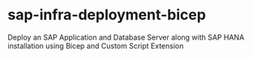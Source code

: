 # sap-infra-deployment-bicep
Deploy an SAP Application and Database Server along with SAP HANA installation using Bicep and Custom Script Extension
